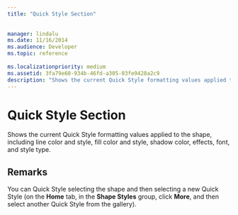 ```yaml
---
title: "Quick Style Section"
 
 
manager: lindalu
ms.date: 11/16/2014
ms.audience: Developer
ms.topic: reference
 
ms.localizationpriority: medium
ms.assetid: 3fa79e60-934b-46fd-a305-03fe9428a2c9
description: "Shows the current Quick Style formatting values applied to the shape, including line color and style, fill color and style, shadow color, effects, font, and style type."
---
```


# Quick Style Section

Shows the current Quick Style formatting values applied to the shape, including line color and style, fill color and style, shadow color, effects, font, and style type. 
  
## Remarks

You can Quick Style selecting the shape and then selecting a new Quick Style (on the **Home** tab, in the **Shape Styles** group, click **More**, and then select another Quick Style from the gallery).
  

